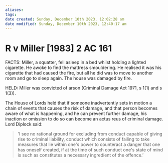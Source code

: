 ```yaml
---
aliases: 
tags: 
date created: Sunday, December 10th 2023, 12:02:28 am
date modified: Sunday, December 10th 2023, 12:40:17 am
---
```


# R v Miller [1983] 2 AC 161

FACTS: Miller, a squatter, fell asleep in a bed whilst holding a lighted cigarette. He awoke to find the mattress smouldering. He realised it was his cigarette that had caused the fire, but all he did was to move to another room and go to sleep again. The house was damaged by fire.

HELD: Miller was convicted of arson (Criminal Damage Act 1971, s 1(1) and s 1(3)).

The House of Lords held that if someone inadvertently sets in motion a chain of events that causes the risk of damage, and that person becomes aware of what is happening, and he can prevent further damage, his inaction or omission to do so can become an actus reus of criminal damage. Lord Diplock said:

> 'I see no rational ground for excluding from conduct capable of giving rise to criminal liability, conduct which consists of failing to take measures that lie within one's power to counteract a danger that one has oneself created, if at the time of such conduct one's state of mind is such as constitutes a necessary ingredient of the offence.’
